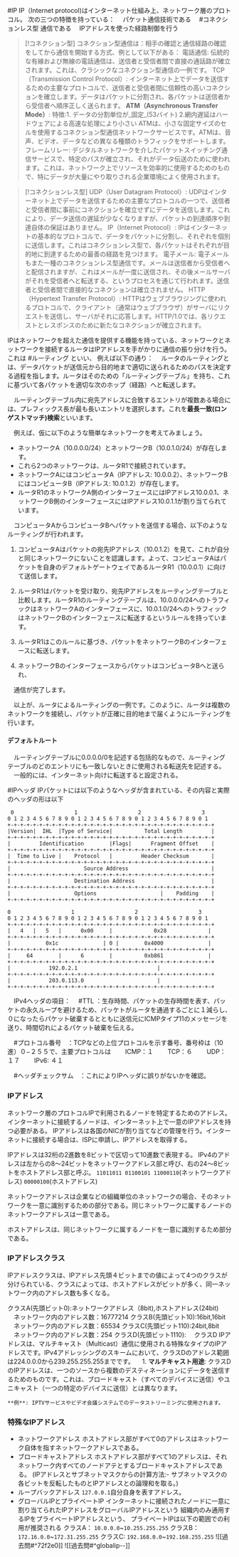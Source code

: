 #IP
IP（Internet protocol)はインターネット仕組み上、ネットワーク層のプロトコル。
次の三つの特徴を持っている：
　パケット通信技術である
　#コネクションレス型 通信である
　IPアドレスを使った経路制御を行う
>[!コネクション型]
>コネクション型通信は：相手の確認と通信経路の確認をしてから通信を開始する方式、例として以下がある：
>電話通信: 伝統的な有線および無線の電話通信は、送信者と受信者間で直接の通話路が確立されます。これは、クラシックなコネクション型通信の一例です。
>TCP（Transmission Control Protocol）: インターネット上でデータを送信するための主要なプロトコルで、送信者と受信者間に信頼性の高いコネクションを確立します。データはパケットに分割され、各パケットは送信者から受信者へ順序正しく送られます。
>**ATM（Asynchronous Transfer Mode）**: 
>特徴:1. データの分割単位が_固定_(53バイト)
>2.網内遅延はハードウェアによる高速な処理により小さい
>ATMは、小さな固定サイズのセルを使用するコネクション型通信ネットワークサービスです。ATMは、音声、ビデオ、データなどの異なる種類のトラフィックをサポートします。
>フレームリレー: デジタルネットワークを介したパケットスイッチング通信サービスで、特定のパスが確立され、それがデータ伝送のために使われます。これは、ネットワーク上でリソースを効率的に使用するためのもので、特にデータが大量にやり取りされる企業環境によく使用されます。

>[!コネクションレス型]
>UDP（User Datagram Protocol）: UDPはインターネット上でデータを送信するための主要なプロトコルの一つで、送信者と受信者間に事前にコネクションを確立せずにデータを送信します。これにより、データ送信の遅延が少なくなりますが、パケットの到達順序や到達自体の保証はありません。
>IP（Internet Protocol）: IPはインターネットの基本的なプロトコルで、データをパケットに分割し、それぞれを個別に送信します。これはコネクションレス型で、各パケットはそれぞれが目的地に到達するための最善の経路を見つけます。
>電子メール: 電子メールもまた一種のコネクションレス型通信です。メールは送信者から受信者へと配信されますが、これはメールが一度に送信され、その後メールサーバがそれを受信者へと転送する、というプロセスを通じて行われます。送信者と受信者間で直接的なコネクションは確立されません。
>HTTP（Hypertext Transfer Protocol）: HTTPはウェブブラウジングに使われるプロトコルで、クライアント（通常はウェブブラウザ）がサーバにリクエストを送信し、サーバがそれに応答します。HTTP/1.0では、各リクエストとレスポンスのために新たなコネクションが確立されます。

 IPはネットワークを超えた通信を提供する機能を持っている、ネットワークとネットワークを接続するルータはIPアドレスを手がかりに通信の振り分けを行う。これは #ルーティング といい、
 例えば以下の通り：
 　ルータのルーティングとは、データパケットが送信元から目的地まで適切に送られるためのパスを決定する過程を指します。ルータはそのための「ルーティングテーブル」を持ち、これに基づいて各パケットを適切な次のホップ（経路）へと転送します。

　ルーティングテーブル内に宛先アドレスに合致するエントリが複数ある場合には、プレフィックス長が最も長いエントリを選択します。これを**最長一致(ロンゲストマッチ)検索**といいます。

　例えば、仮に以下のような簡単なネットワークを考えてみましょう。

- ネットワークA（10.0.0.0/24）とネットワークB（10.0.1.0/24）が存在します。
- これら2つのネットワークは、ルータR1で接続されています。
- ネットワークAにはコンピュータA（IPアドレス: 10.0.0.2）、ネットワークBにはコンピュータB（IPアドレス: 10.0.1.2）が存在します。
- ルータR1のネットワークA側のインターフェースにはIPアドレス10.0.0.1、ネットワークB側のインターフェースにはIPアドレス10.0.1.1が割り当てられています。

　コンピュータAからコンピュータBへパケットを送信する場合、以下のようなルーティングが行われます。

1. コンピュータAはパケットの宛先IPアドレス（10.0.1.2）を見て、これが自分と同じネットワークにないことを認識します。よって、コンピュータAはパケットを自身のデフォルトゲートウェイであるルータR1（10.0.0.1）に向けて送信します。

2. ルータR1はパケットを受け取り、宛先IPアドレスをルーティングテーブルと比較します。ルータR1のルーティングテーブルは、10.0.0.0/24へのトラフィックはネットワークAのインターフェースに、10.0.1.0/24へのトラフィックはネットワークBのインターフェースに転送するというルールを持っています。

3. ルータR1はこのルールに基づき、パケットをネットワークBのインターフェースに転送します。

4. ネットワークBのインターフェースからパケットはコンピュータBへと送られ、

　通信が完了します。

　以上が、ルータによるルーティングの一例です。このように、ルータは複数のネットワークを接続し、パケットが正確に目的地まで届くようにルーティングを行います。

#### デフォルトルート
　ルーティングテーブルに0.0.0.0/0を記述する包括的なもので、ルーティングテーブルのどのエントリにも一致しないときに使用される転送先を記述する。
　一般的には、インターネット向けに転送すると設定される。


 #IPヘッダ
 IPパケットには以下のようなヘッダが含まれている、その内容と実際のヘッダの形は以下
 
	 0                   1                   2                   3   
	0 1 2 3 4 5 6 7 8 9 0 1 2 3 4 5 6 7 8 9 0 1 2 3 4 5 6 7 8 9 0 1 
	+-+-+-+-+-+-+-+-+-+-+-+-+-+-+-+-+-+-+-+-+-+-+-+-+-+-+-+-+-+-+-+-+
	|Version|  IHL  |Type of Service|          Total Length         |
	+-+-+-+-+-+-+-+-+-+-+-+-+-+-+-+-+-+-+-+-+-+-+-+-+-+-+-+-+-+-+-+-+
	|         Identification        |Flags|      Fragment Offset    |
	+-+-+-+-+-+-+-+-+-+-+-+-+-+-+-+-+-+-+-+-+-+-+-+-+-+-+-+-+-+-+-+-+
	|  Time to Live |    Protocol   |         Header Checksum       |
	+-+-+-+-+-+-+-+-+-+-+-+-+-+-+-+-+-+-+-+-+-+-+-+-+-+-+-+-+-+-+-+-+
	|                       Source Address                          |
	+-+-+-+-+-+-+-+-+-+-+-+-+-+-+-+-+-+-+-+-+-+-+-+-+-+-+-+-+-+-+-+-+
	|                    Destination Address                        |
	+-+-+-+-+-+-+-+-+-+-+-+-+-+-+-+-+-+-+-+-+-+-+-+-+-+-+-+-+-+-+-+-+
	|                    Options                    |    Padding    |
	+-+-+-+-+-+-+-+-+-+-+-+-+-+-+-+-+-+-+-+-+-+-+-+-+-+-+-+-+-+-+-+-+
	
	0                   1                   2                   3   
	0 1 2 3 4 5 6 7 8 9 0 1 2 3 4 5 6 7 8 9 0 1 2 3 4 5 6 7 8 9 0 1 
	+-+-+-+-+-+-+-+-+-+-+-+-+-+-+-+-+-+-+-+-+-+-+-+-+-+-+-+-+-+-+-+-+
	|   4   |   5   |      0x00     |             0x28             |
	+-+-+-+-+-+-+-+-+-+-+-+-+-+-+-+-+-+-+-+-+-+-+-+-+-+-+-+-+-+-+-+-+
	|           0x1c              | 0 |        0x4000              |
	+-+-+-+-+-+-+-+-+-+-+-+-+-+-+-+-+-+-+-+-+-+-+-+-+-+-+-+-+-+-+-+-+
	|     64        |      6        |          0xb861              |
	+-+-+-+-+-+-+-+-+-+-+-+-+-+-+-+-+-+-+-+-+-+-+-+-+-+-+-+-+-+-+-+-+
	|            192.0.2.1                         |
	+-+-+-+-+-+-+-+-+-+-+-+-+-+-+-+-+-+-+-+-+-+-+-+-+-+-+-+-+-+-+-+-+
	|            203.0.113.0                       |
	+-+-+-+-+-+-+-+-+-+-+-+-+-+-+-+-+-+-+-+-+-+-+-+-+-+-+-+-+-+-+-+-+
	
　IPv4ヘッダの項目：
　#TTL ：生存時間、パケットの生存時間を表す、パッケトの永久ループを避けるため、パッケトがルータを通過するごとに１減らし、０になったらパケット破棄するとともに送信元にICMPタイプ11のメッセージを送り、時間切れによるパケット破棄を伝える。

　#プロトコル番号　：TCPなどの上位プロトコルを示す番号、番号枠は（10進）０−２５５で、主要プロトコルは
　　ICMP：１
　　TCP：６
　　UDP：１７
　　IPv6: ４１

　#ヘッダチェックサム　：これによりIPヘッダに誤りがないかを確認。


### IPアドレス
ネットワーク層のプロトコルIPで利用されるノードを特定するためのアドレス。インターネットに接続するノードは、インターネット上で一意のIPアドレスを持つ必要がある。
IPアドレスは各国のNICが割り当てなどの管理を行う。インターネットに接続する場合は、ISPに申請し、IPアドレスを取得する。

IPアドレスは32桁の2進数を8ビットで区切って10進数で表現する。
IPv4のアドレスは左からの8〜24ビットをネットワークアドレス部と呼び、右の24〜8ビットをホストアドレス部と呼ぶ。
`11011011 01100101 11000110`(ネットワークアドレス) `00000100`(ホストアドレス)

ネットワークアドレスは企業などの組織単位のネットワークの場合、そのネットワークを一意に識別するための部分である。同じネットワークに属するノードのネットワークアドレスは一意である。

ホストアドレスは、同じネットワークに属するノードを一意に識別するため部分である。

### IPアドレスクラス
IPアドレスクラスは、IPアドレス先頭４ビットまでの値によって4つのクラスが分けられている、クラスによっては、ホストアドレスがビットが多く、同一ネットワーク内のアドレス数も多くなる。

クラスA(先頭ビット0):ネットワークアドレス（8bit),ホストアドレス(24bit)
　ネットワーク内のアドレス数：16777214
クラスB(先頭ビット10):16bit,16bit
　ネットワーク内のアドレス数：65534
クラスC(先頭ビット110):24bit,8bit
　ネットワーク内のアドレス数：254
クラスD(先頭ビット1110):
　クラスD IPアドレスは、マルチキャスト（Multicast）通信に使用される特殊なタイプのIPアドレスです。IPv4アドレッシングのスキームにおいて、クラスDのアドレス範囲は224.0.0.0から239.255.255.255までです。
　1. **マルチキャスト用途**: クラスDのIPアドレスは、一つのソースから複数のデスティネーションにデータを送信するためのものです。これは、ブロードキャスト（すべてのデバイスに送信）やユニキャスト（一つの特定のデバイスに送信）とは異なります。
    
    **例**: IPTVサービスやビデオ会議システムでのデータストリーミングに使用されます。

### 特殊なIPアドレス
- ネットワークアドレス
  ホストアドレス部がすべて0のアドレスはネットワーク自体を指すネットワークアドレスである。
- ブロードキャストアドレス
  ホストアドレス部がすべて1のアドレスは、それネットワーク内すべてのノードアテとするブロードキャストアドレスである。
  (IPアドレスとサブネットマスクからの計算方法:- サブネットマスクの各ビットを反転したものとIPアドレスとの論理和を取る。)
- ループバックアドレス
  `127.0.0.1`自分自身を表すアドレス。
- グローバルIPとプライベートIP
  インターネットに接続されたノードに一意に割り当てられたIPアドレスをグローバルIPアドレスという
  組織内のみ通用するIPをプライベートIPアドレスという、
  プライベートIPは以下の範囲での利用が推奨される
  クラスA：
  `10.0.0.0`~`10.255.255.255`
  クラスB：
  `172.16.0.0`~`172.31.255.255`
  クラスC:
  `192.168.0.0`~`192.168.255.255`
![[過去問#^72f2e0]]
![[過去問#^globalip--]]